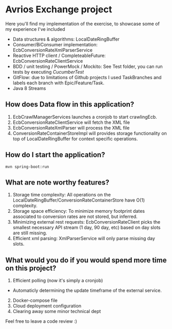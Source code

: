 # Avrios Exchange project
Here you'll find my implementation of the exercise, to showcase some of my experience I've included
- Data structures & algorithms: LocalDateRingBuffer
- Consumer/BiConsumer implementation: EcbConversionRateXmlParserService
- Reactive HTTP client / CompleteableFuture: EcbConversionRateClientService
- BDD / unit testing / PowerMock / Mockito: See Test folder, you can run tests by executing *CucumberTest*
- GitFlow: due to limitations of Github projects I used TaskBranches and labels each branch with Epic/Feature/Task.
- Java 8 Streams

## How does Data flow in this application? 
1. EcbCrawlManagerServices launches a cronjob to start crawlingEcb.
2. EcbConversionRateClientService will fetch the XML file
3. EcbConversionRateXmlParser will process the XML file
4. ConversionRateContainerStoreImpl will provides storage functionality on top of LocalDateRingBuffer for context specific operations.

## How do I start the application?
`mvn spring-boot:run`

## What are note worthy features?
1. Storage time complexity: All operations on the LocalDateRingBuffer/ConversionRateContainerStore have O(1) complexity.
2. Storage space efficiency: To minimize memory footprint dates associated to conversion rates are not stored, but inferred.
3. Minimizing external rest requests: EcbConversionRateClient picks the smallest necessary API stream (1 day, 90 day, etc) based on day slots are still missing.
4. Efficient xml parsing: XmlParserService will only parse missing day slots.

## What would you do if you would spend more time on this project?
1. Efficient polling (now it's simply a cronjob)
  - Automaticly determining the update timeframe of the external service.
2. Docker-compose file
3. Cloud deployment configuration
4. Clearing away some minor technical dept

Feel free to leave a code review :)